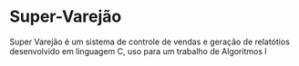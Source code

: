 # Super-Varejão

Super Varejão é um sistema de controle de vendas e geração de relatótios desenvolvido em linguagem C, uso para um trabalho de Algoritmos l
